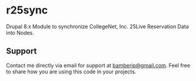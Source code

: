 # r25sync
Drupal 8.x Module to synchronize CollegeNet, Inc. 25Live Reservation Data into Nodes.

<h2>Support</h2>
<p>Contact me directly via email for support at <a href="mailto:bamberjp@gmail.com">bamberjp@gmail.com</a>. Feel free to share how you are using this code in your projects. </p>
